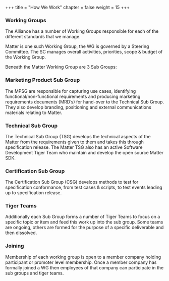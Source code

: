 +++
title = "How We Work"
chapter = false
weight = 15
+++

### Working Groups
The Alliance has a number of Working Groups responsible for each of the different standards that we manage.

Matter is one such Working Group, the WG is governed by a Steering Committee. The SC manages overall activities, priorities, scope & budget of the Working Group.

Beneath the Matter Working Group are 3 Sub Groups:

### Marketing Product Sub Group

The MPSG are responsible for capturing use cases, identifying functional/non-functional requirements and producing marketing requirements documents (MRD’s) for hand-over to the Technical Sub Group.
They also develop branding, positioning and external communications materials relating to Matter.

### Technical Sub Group
The Technical Sub Group (TSG) develops the technical aspects of the Matter from the requirements given to them and takes this through specification release.
The Matter TSG also has an active Software Development Tiger Team who maintain and develop the open source Matter SDK.

### Certification Sub Group
The Certification Sub Group (CSG) develops methods to test for specification conformance, from test cases & scripts, to test events leading up to specification release.

### Tiger Teams
Additionally each Sub Group forms a number of Tiger Teams to focus on a specific topic or item and feed this work up into the sub group. Some teams are ongoing, others are formed for the purpose of a specific deliverable and then dissolved.

### Joining
Membership of each working group is open to a member company holding participant or promoter level membership. Once a member company has formally joined a WG then employees of that company can participate in the sub groups and tiger teams.